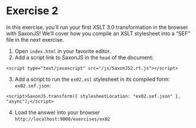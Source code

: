 # Exercise 2

In this exercise, you’ll run your first XSLT 3.0 transformation in the browser with SaxonJS!
We’ll cover how you compile an XSLT stylesheet into a “SEF” file in the next exercise.

1. Open `index.html` in your favorite editor.
2. Add a script link to SaxonJS in the `head` of the document:
```
<script type="text/javascript" src="/js/SaxonJS2.rt.js"></script>
```
3. Add a script to run the `ex02.xsl` stylesheet in its compiled form: `ex02.sef.json`:
```
<script>SaxonJS.transform({ stylesheetLocation: "ex02.sef.json" }, "async");</script>
```
4. Load the answer into your browser `http://localhost:9000/exercises/ex02`
